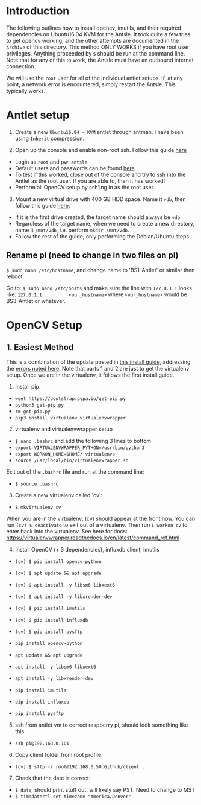 # Introduction
The following outlines how to install opencv, imutils, and their required dependencies on Ubuntu16.04 KVM for the Antsle.  It took quite a few tries to get opencv working, and the other attempts are documented in the `Archive` of this directory.  This method ONLY WORKS if you have root user privileges.  Anything proceeded by `$` should be run at the command line.  Note that for any of this to work, the Antsle must have an outbound internet connection.

We will use the `root` user for all of the individual antlet setups.  If, at any point, a network error is encountered, simply restart the Antsle.  This typically works.

# Antlet setup
1. Create a new `Ubuntu16.04 - KVM` antlet through antman.  I have been using `Inherit` compression.

2. Open up the console and enable non-root ssh. Follow this guide [here](https://access.redhat.com/documentation/en-us/red_hat_enterprise_linux/6/html/v2v_guide/preparation_before_the_p2v_migration-enable_root_login_over_ssh)
- Login as `root` and pw: `antsle`
- Default users and passwords can be found [here](https://docs.antsle.com/availtemplates/)
- To test if this worked, close out of the console and try to ssh into the Antlet as the root user.  If you are able to, then it has worked!
- Perform all OpenCV setup by ssh'ing in as the root user.

3. Mount a new virtual drive with 400 GB HDD space.  Name it `vdb`, then follow this guide [here](https://docs.antsle.com/drives/).
- If it is the first drive created, the target name should always be `vdb`
- Regardless of the target name, when we need to create a new directory, name it `/mnt/vdb`, i.e. perform `mkdir /mnt/vdb`.
- Follow the rest of the guide, only performing the Debian/Ubuntu steps.

## Rename pi (need to change in two files on pi)
`$ sudo nano /etc/hostname`, and change name to 'BS1-Antlet' or similar then reboot.

Go to: `$ sudo nano /etc/hosts` 
and make sure the line with `127.0.1.1` looks like:
```127.0.1.1          <our_hostname>```
where `<our_hostname>` would be BS3-Antlet or whatever.



# OpenCV Setup
## 1. Easiest Method
This is a combination of the update posted in [this install guide](https://medium.com/@debugvn/installing-opencv-3-3-0-on-ubuntu-16-04-lts-7db376f93961), addressing the [errors noted here](https://stackoverflow.com/questions/47113029/importerror-libsm-so-6-cannot-open-shared-object-file-no-such-file-or-directo).  Note that parts 1 and 2 are just to get the virtualenv setup.  Once we are in the virtualenv, it follows the first install guide.

1. Install pip
- `wget https://bootstrap.pypa.io/get-pip.py`
- `python3 get-pip.py`
- `rm get-pip.py`
- `pip3 install virtualenv virtualenvwrapper`

2. virtualenv and virtualenvwrapper setup
- `$ nano .bashrc` and add the following 3 lines to bottom
- `export VIRTUALENVWRAPPER_PYTHON=/usr/bin/python3`
- `export WORKON_HOME=$HOME/.virtualenvs`
- `source /usr/local/bin/virtualenvwrapper.sh`

Exit out of the `.bashrc` file and run at the command line:
- `$ source .bashrc`

3. Create a new virtualenv called 'cv':
- `$ mkvirtualenv cv`

When you are in the virtualenv, (cv) should appear at the front now.  You can run `(cv) $ deactivate` to exit out of a virtualenv.  Then run `$ workon cv` to enter back into the virtualenv.  See here for docs: https://virtualenvwrapper.readthedocs.io/en/latest/command_ref.html

4. Install OpenCV (+ 3 dependencies), influxdb client, imutils
- `(cv) $ pip install opencv-python`
- `(cv) $ apt update && apt upgrade`
- `(cv) $ apt install -y libsm6 libxext6`
- `(cv) $ apt install -y libxrender-dev`
- `(cv) $ pip install imutils`
- `(cv) $ pip install influxdb`
- `(cv) $ pip install pysftp`

- `pip install opencv-python`
- `apt update && apt upgrade`
- `apt install -y libsm6 libxext6`
- `apt install -y libxrender-dev`
- `pip install imutils`
- `pip install influxdb`
- `pip install pysftp`

5. ssh from antlet vm to correct raspberry pi, should look something like this:
- `ssh pi@192.168.0.101`

6. Copy client folder from root profile
- `(cv) $ sftp -r root@192.168.0.50:Github/client .`

7. Check that the date is correct:
- `$ date`, should print stuff out.  will likely say PST.  Need to change to MST
- `$ timedatectl set-timezone "America/Denver"`


